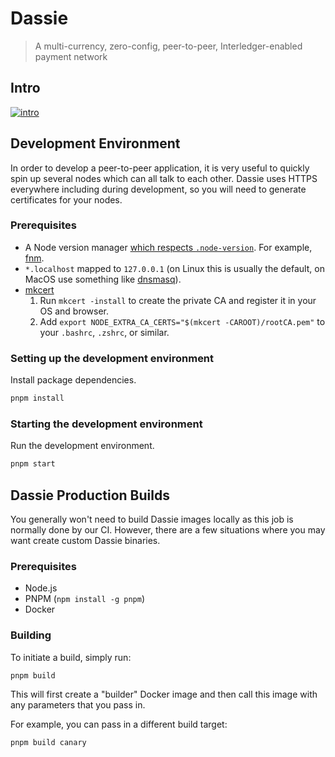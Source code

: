 # Dassie

> A multi-currency, zero-config, peer-to-peer, Interledger-enabled payment network

## Intro

[![intro](http://img.youtube.com/vi/Whp4RfW3K_U/0.jpg)](http://www.youtube.com/watch?v=Whp4RfW3K_U&t=8371 "Intro")

## Development Environment

In order to develop a peer-to-peer application, it is very useful to quickly spin up several nodes which can all talk to each other. Dassie uses HTTPS everywhere including during development, so you will need to generate certificates for your nodes.

### Prerequisites

- A Node version manager [which respects `.node-version`](https://stackoverflow.com/questions/27425852/what-uses-respects-the-node-version-file). For example, [fnm](https://github.com/Schniz/fnm).
- `*.localhost` mapped to `127.0.0.1` (on Linux this is usually the default, on MacOS use something like [dnsmasq](https://hedichaibi.com/how-to-setup-wildcard-dev-domains-with-dnsmasq-on-a-mac/)).
- [mkcert](https://github.com/FiloSottile/mkcert)
  1. Run `mkcert -install` to create the private CA and register it in your OS and browser.
  2. Add `export NODE_EXTRA_CA_CERTS="$(mkcert -CAROOT)/rootCA.pem"` to your `.bashrc`, `.zshrc`, or similar.

### Setting up the development environment

Install package dependencies.

```sh
pnpm install
```

### Starting the development environment

Run the development environment.

```sh
pnpm start
```

## Dassie Production Builds

You generally won't need to build Dassie images locally as this job is normally done by our CI. However, there are a few situations where you may want create custom Dassie binaries.

### Prerequisites

- Node.js
- PNPM (`npm install -g pnpm`)
- Docker

### Building

To initiate a build, simply run:

```sh
pnpm build
```

This will first create a "builder" Docker image and then call this image with any parameters that you pass in.

For example, you can pass in a different build target:

```sh
pnpm build canary
```
